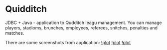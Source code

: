 # Quidditch

JDBC + Java - application to Qudditch leagu management. You can manage players, stadioms, brunches, employees, referees, snitches, penalties and matches.

There are some screenshots from application:
[!plot](./images/Clipboard1.png)
[!plot](./images/Clipboard2.png)
[!plot](./images/Clipboard3.png)
